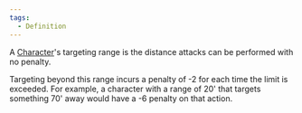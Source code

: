 ```yaml
---  
tags:  
  - Definition  
---  
```

A [Character](./Character.md)'s targeting range is the distance attacks can be performed with no penalty.  
  
Targeting beyond this range incurs a penalty of -2 for each time the limit is exceeded. For example, a character with a range of 20' that targets something 70' away would have a -6 penalty on that action.